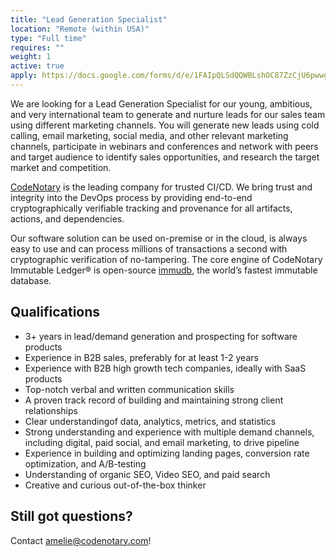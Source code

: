 ```yaml
---
title: "Lead Generation Specialist"
location: "Remote (within USA)" 
type: "Full time" 
requires: "" 
weight: 1
active: true
apply: https://docs.google.com/forms/d/e/1FAIpQLSdQQWBLshOC87ZzCjU6pwwgDPR3LMHLc4rlJkKS2P_UbBk0bA/viewform
---
```


We  are  looking  for  a  Lead  Generation Specialist for our young, ambitious, and very international team to generate and nurture  leads  for  our  sales  team  using  different  marketing  channels.  You  will generate new leads using cold calling, email marketing, social media, and other relevant marketing channels,  participate  in  webinars  and  conferences  and  network  with  peers  and  target audience to identify sales opportunities, and research the target market and competition.

[CodeNotary](https://codenotary.com/) is the leading company for trusted CI/CD. We bring trust and integrity into the DevOps process by providing end-to-end cryptographically verifiable tracking and provenance for all artifacts, actions, and dependencies.

Our software solution can be used on-premise or in the cloud, is always easy to use and can process millions of transactions a second with cryptographic verification of no-tampering. The core engine of CodeNotary Immutable Ledger® is open-source [immudb](https://codenotary.com/technologies/immudb/), the world’s fastest immutable database.


## Qualifications

- 3+ years in lead/demand generation and prospecting for software products
- Experience in B2B sales, preferably for at least 1-2 years
- Experience with B2B high growth tech companies, ideally with SaaS products
- Top-notch verbal and written communication skills
- A proven track record of building and maintaining strong client relationships
- Clear understandingof data, analytics, metrics, and statistics
- Strong understanding and experience with multiple demand channels, including digital, paid social, and email marketing, to drive pipeline
- Experience in building and optimizing landing pages, conversion rate optimization, and A/B-testing
- Understanding of organic SEO, Video SEO, and paid search
- Creative and curious out-of-the-box thinker

## Still got questions?

Contact [amelie@codenotary.com](mailto:amelie@codenotary.com?subject=[Hiring][Lead-Generation-Specialist])!
